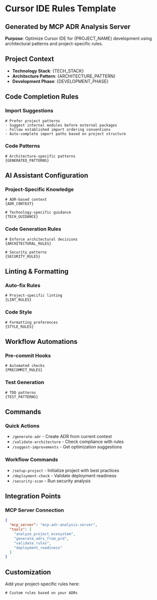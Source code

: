 # Cursor IDE Rules Template

## Generated by MCP ADR Analysis Server

**Purpose**: Optimize Cursor IDE for {PROJECT_NAME} development using architectural patterns and project-specific rules.

## Project Context
- **Technology Stack**: {TECH_STACK}
- **Architecture Pattern**: {ARCHITECTURE_PATTERN}
- **Development Phase**: {DEVELOPMENT_PHASE}

## Code Completion Rules

### Import Suggestions
```
# Prefer project patterns
- Suggest internal modules before external packages
- Follow established import ordering conventions
- Auto-complete import paths based on project structure
```

### Code Patterns
```
# Architecture-specific patterns
{GENERATED_PATTERNS}
```

## AI Assistant Configuration

### Project-Specific Knowledge
```
# ADR-based context
{ADR_CONTEXT}

# Technology-specific guidance
{TECH_GUIDANCE}
```

### Code Generation Rules
```
# Enforce architectural decisions
{ARCHITECTURAL_RULES}

# Security patterns
{SECURITY_RULES}
```

## Linting & Formatting

### Auto-fix Rules
```
# Project-specific linting
{LINT_RULES}
```

### Code Style
```
# Formatting preferences
{STYLE_RULES}
```

## Workflow Automations

### Pre-commit Hooks
```
# Automated checks
{PRECOMMIT_RULES}
```

### Test Generation
```
# TDD patterns
{TEST_PATTERNS}
```

## Commands

### Quick Actions
- `/generate-adr` - Create ADR from current context
- `/validate-architecture` - Check compliance with rules
- `/suggest-improvements` - Get optimization suggestions

### Workflow Commands
- `/setup-project` - Initialize project with best practices
- `/deployment-check` - Validate deployment readiness
- `/security-scan` - Run security analysis

## Integration Points

### MCP Server Connection
```json
{
  "mcp_server": "mcp-adr-analysis-server",
  "tools": [
    "analyze_project_ecosystem",
    "generate_adrs_from_prd",
    "validate_rules",
    "deployment_readiness"
  ]
}
```

## Customization

Add your project-specific rules here:
```
# Custom rules based on your ADRs
```